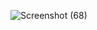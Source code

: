 ![Screenshot (68)](https://github.com/PatilN23/chess-board-using-css/assets/146844731/5d785b24-4306-4c6f-a501-6186b2fde338)
